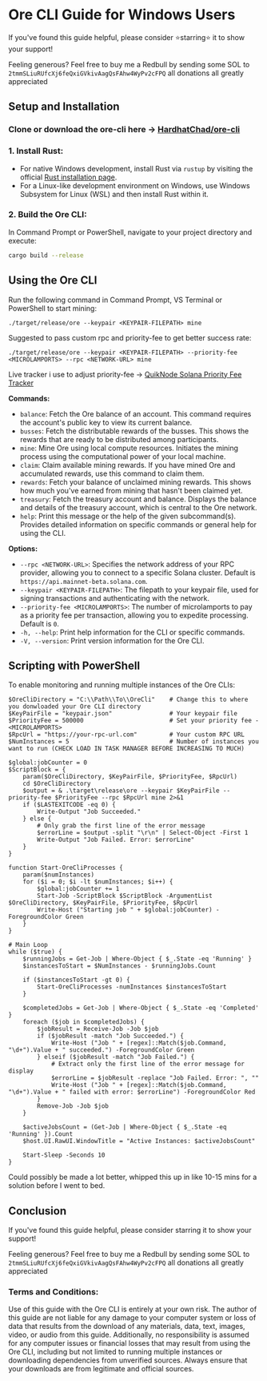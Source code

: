 # Ore CLI Guide for Windows Users

If you've found this guide helpful, please consider ⭐starring⭐ it to show your support!

Feeling generous? Feel free to buy me a Redbull by sending some SOL to `2tmmSLiuRUfcXj6feQxiGVkivAagQsFAhw4WyPv2cFPQ` all donations all greatly appreciated

## Setup and Installation

### Clone or download the ore-cli here -> [HardhatChad/ore-cli](https://github.com/HardhatChad/ore-cli)

### 1. Install Rust:

- For native Windows development, install Rust via `rustup` by visiting the official [Rust installation page](https://www.rust-lang.org/tools/install).
- For a Linux-like development environment on Windows, use Windows Subsystem for Linux (WSL) and then install Rust within it.

### 2. Build the Ore CLI:

In Command Prompt or PowerShell, navigate to your project directory and execute:

```sh
cargo build --release
```

## Using the Ore CLI

Run the following command in Command Prompt, VS Terminal or PowerShell to start mining:

```
./target/release/ore --keypair <KEYPAIR-FILEPATH> mine
```

Suggested to pass custom rpc and priority-fee to get better success rate:

```
./target/release/ore --keypair <KEYPAIR-FILEPATH> --priority-fee <MICROLAMPORTS> --rpc <NETWORK-URL> mine
```

Live <MICROLAMPORTS> tracker i use to adjust priority-fee -> [QuikNode Solana Priority Fee Tracker](https://www.quicknode.com/gas-tracker/solana)

**Commands:**

- `balance`: Fetch the Ore balance of an account. This command requires the account's public key to view its current balance.
- `busses`: Fetch the distributable rewards of the busses. This shows the rewards that are ready to be distributed among participants.
- `mine`: Mine Ore using local compute resources. Initiates the mining process using the computational power of your local machine.
- `claim`: Claim available mining rewards. If you have mined Ore and accumulated rewards, use this command to claim them.
- `rewards`: Fetch your balance of unclaimed mining rewards. This shows how much you've earned from mining that hasn't been claimed yet.
- `treasury`: Fetch the treasury account and balance. Displays the balance and details of the treasury account, which is central to the Ore network.
- `help`: Print this message or the help of the given subcommand(s). Provides detailed information on specific commands or general help for using the CLI.

**Options:**

- `--rpc <NETWORK-URL>`: Specifies the network address of your RPC provider, allowing you to connect to a specific Solana cluster. Default is `https://api.mainnet-beta.solana.com`.
- `--keypair <KEYPAIR-FILEPATH>`: The filepath to your keypair file, used for signing transactions and authenticating with the network.
- `--priority-fee <MICROLAMPORTS>`: The number of microlamports to pay as a priority fee per transaction, allowing you to expedite processing. Default is `0`.
- `-h, --help`: Print help information for the CLI or specific commands.
- `-V, --version`: Print version information for the Ore CLI.

## Scripting with PowerShell

To enable monitoring and running multiple instances of the Ore CLIs:

```
$OreCliDirectory = "C:\\Path\\To\\OreCli"    # Change this to where you donwloaded your Ore CLI directory
$KeyPairFile = "keypair.json"                # Your keypair file
$PriorityFee = 500000                        # Set your priority fee - <MICROLAMPORTS>
$RpcUrl = "https://your-rpc-url.com"         # Your custom RPC URL
$NumInstances = 5                            # Number of instances you want to run (CHECK LOAD IN TASK MANAGER BEFORE INCREASING TO MUCH)

$global:jobCounter = 0
$ScriptBlock = {
    param($OreCliDirectory, $KeyPairFile, $PriorityFee, $RpcUrl)
    cd $OreCliDirectory
    $output = & .\target\release\ore --keypair $KeyPairFile --priority-fee $PriorityFee --rpc $RpcUrl mine 2>&1
    if ($LASTEXITCODE -eq 0) {
        Write-Output "Job Succeeded."
    } else {
        # Only grab the first line of the error message
        $errorLine = $output -split "\r\n" | Select-Object -First 1
        Write-Output "Job Failed. Error: $errorLine"
    }
}

function Start-OreCliProcesses {
    param($numInstances)
    for ($i = 0; $i -lt $numInstances; $i++) {
        $global:jobCounter += 1
        Start-Job -ScriptBlock $ScriptBlock -ArgumentList $OreCliDirectory, $KeyPairFile, $PriorityFee, $RpcUrl
        Write-Host ("Starting job " + $global:jobCounter) -ForegroundColor Green
    }
}

# Main Loop
while ($true) {
    $runningJobs = Get-Job | Where-Object { $_.State -eq 'Running' }
    $instancesToStart = $NumInstances - $runningJobs.Count
    
    if ($instancesToStart -gt 0) {
        Start-OreCliProcesses -numInstances $instancesToStart
    }

    $completedJobs = Get-Job | Where-Object { $_.State -eq 'Completed' }
    foreach ($job in $completedJobs) {
        $jobResult = Receive-Job -Job $job
        if ($jobResult -match "Job Succeeded.") {
            Write-Host ("Job " + [regex]::Match($job.Command, "\d+").Value + " succeeded.") -ForegroundColor Green
        } elseif ($jobResult -match "Job Failed.") {
            # Extract only the first line of the error message for display
            $errorLine = $jobResult -replace "Job Failed. Error: ", ""
            Write-Host ("Job " + [regex]::Match($job.Command, "\d+").Value + " failed with error: $errorLine") -ForegroundColor Red
        }
        Remove-Job -Job $job
    }

    $activeJobsCount = (Get-Job | Where-Object { $_.State -eq 'Running' }).Count
    $host.UI.RawUI.WindowTitle = "Active Instances: $activeJobsCount"

    Start-Sleep -Seconds 10
}
```



Could possibly be made a lot better, whipped this up in like 10-15 mins for a solution before I went to bed.

## Conclusion

If you've found this guide helpful, please consider starring it to show your support!

Feeling generous? Feel free to buy me a Redbull by sending some SOL to `2tmmSLiuRUfcXj6feQxiGVkivAagQsFAhw4WyPv2cFPQ` all donations all greatly appreciated

### Terms and Conditions:

Use of this guide with the Ore CLI is entirely at your own risk. The author of this guide are not liable for any damage to your computer system or loss of data that results from the download of any materials, data, text, images, video, or audio from this guide. Additionally, no responsibility is assumed for any computer issues or financial losses that may result from using the Ore CLI, including but not limited to running multiple instances or downloading dependencies from unverified sources. Always ensure that your downloads are from legitimate and official sources.
